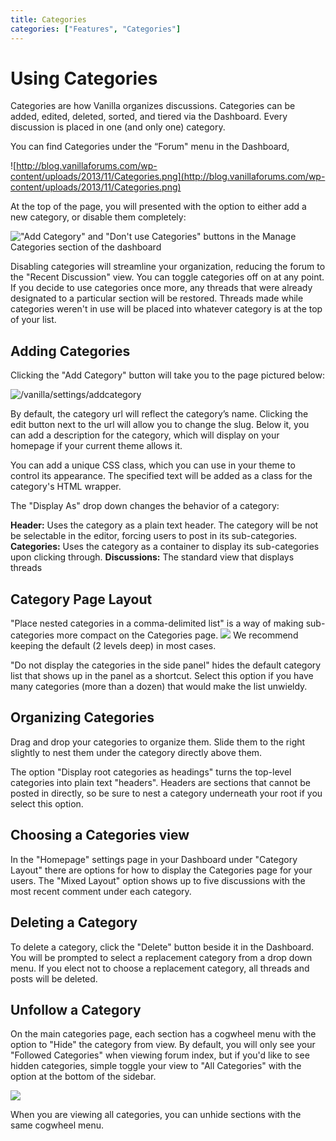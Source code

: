 ```yaml
---
title: Categories
categories: ["Features", "Categories"]
---
```


# Using Categories

Categories are how Vanilla organizes discussions. Categories can be added, edited, deleted, sorted, and tiered via the Dashboard. Every discussion is placed in one (and only one) category.

You can find Categories under the “Forum" menu in the Dashboard,

![http://blog.vanillaforums.com/wp-content/uploads/2013/11/Categories.png](http://blog.vanillaforums.com/wp-content/uploads/2013/11/Categories.png)

At the top of the page, you will presented with the option to either add a new category, or disable them completely:

!["Add Category" and "Don't use Categories" buttons in the Manage Categories section of the dashboard](http://cd8ba0b44a15c10065fd-24461f391e20b7336331d5789078af53.r23.cf1.rackcdn.com/laurasothertest.vanillaforums.com/editor/2o/34let6oiypkp.png)

Disabling categories will streamline your organization, reducing the forum to the "Recent Discussion" view. You can toggle categories off on at any point. If you decide to use categories once more, any threads that were already designated to a particular section will be restored. Threads made while categories weren't in use will be placed into whatever category is at the top of your list.


## Adding Categories

Clicking the "Add Category" button will take you to the page pictured below:

![/vanilla/settings/addcategory](http://blog.vanillaforums.com/wp-content/uploads/2013/11/Add-Category.jpg)

By default, the category url will reflect the category’s name. Clicking the edit button next to the url will allow you to change the slug. Below it, you can add a description for the category, which will display on your homepage if your current theme allows it.

You can add a unique CSS class, which you can use in your theme to control its appearance. The specified text will be added as a class for the category's HTML wrapper.

The "Display As" drop down changes the behavior of a category:

**Header:** Uses the category as a plain text header. The category will be not be selectable in the editor, forcing users to post in its sub-categories. 
**Categories:** Uses the category as a container to display its sub-categories upon clicking through.
**Discussions:** The standard view that displays threads 


## Category Page Layout

"Place nested categories in a comma-delimited list" is a way of making sub-categories more compact on the Categories page. 
![](http://cd8ba0b44a15c10065fd-24461f391e20b7336331d5789078af53.r23.cf1.rackcdn.com/blorf.vanillacommunity.com/editor/it/ntxs2xgycl7z.png)
We recommend keeping the default (2 levels deep) in most cases.

"Do not display the categories in the side panel" hides the default category list that shows up in the panel as a shortcut. Select this option if you have many categories (more than a dozen) that would make the list unwieldy.

## Organizing Categories

Drag and drop your categories to organize them. Slide them to the right slightly to nest them under the category directly above them.

The option "Display root categories as headings" turns the top-level categories into plain text "headers". Headers are sections that cannot be posted in directly, so be sure to nest a category underneath your root if you select this option. 

## Choosing a Categories view

In the "Homepage" settings page in your Dashboard under "Category Layout" there are options for how to display the Categories page for your users. The "Mixed Layout" option shows up to five discussions with the most recent comment under each category.

## Deleting a Category

To delete a category, click the "Delete" button beside it in the Dashboard. You will be prompted to select a replacement category from a drop down menu. If you elect not to choose a replacement category, all threads and posts will be deleted. 

## Unfollow a Category

On the main categories page, each section has a cogwheel menu with the option to "Hide" the category from view. By default, you will only see your "Followed Categories" when viewing forum index, but if you'd like to see hidden categories, simple toggle your view to "All Categories" with the option at the bottom of the sidebar.

![](http://cd8ba0b44a15c10065fd-24461f391e20b7336331d5789078af53.r23.cf1.rackcdn.com/blorf.vanillacommunity.com/editor/4b/edbr9ey86ysk.png)

 When you are viewing all categories, you can unhide sections with the same cogwheel menu. 
